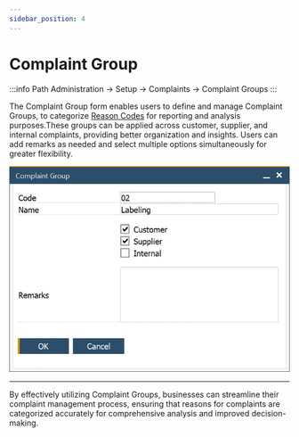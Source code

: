 ```yaml
---
sidebar_position: 4
---
```


# Complaint Group

:::info Path
    Administration → Setup → Complaints → Complaint Groups
:::

The Complaint Group form enables users to define and manage Complaint Groups, to categorize [Reason Codes](./complaint-reason.md) for reporting and analysis purposes.These groups can be applied across customer, supplier, and internal complaints, providing better organization and insights. Users can add remarks as needed and select multiple options simultaneously for greater flexibility.

![Complaint Group](./media/complaint-group/complaint-group.webp)

---
By effectively utilizing Complaint Groups, businesses can streamline their complaint management process, ensuring that reasons for complaints are categorized accurately for comprehensive analysis and improved decision-making.
